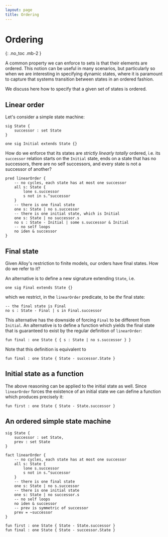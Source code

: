 ```yaml
---
layout: page
title: Ordering
---
```


# Ordering
{: .no_toc .mb-2 }

A common property we can enforce to sets is that their elements are
ordered. This notion can be useful in many scenarios, but particularly so when
we are interesting in specifying dynamic states, where it is paramount to
capture that systems transition between states in an ordered fashion.

We discuss here how to specify that a given set of states is ordered.

## Linear order

Let's consider a simple state machine:

```alloy
sig State {
    successor : set State
}

one sig Initial extends State {}
```

How do we enforce that its states are *strictly linearly totally* ordered, i.e. its `successor`
relation starts on the `Initial` state, ends on a state that has no successors,
there are no self successors, and every state is not a successor of another?

``` alloy
pred linearOrder {
    -- no cycles, each state has at most one successor
    all s: State {
        lone s.successor
        s not in s.^successor
    }
    -- there is one final state
    one s: State | no s.successor
    -- there is one initial state, which is Initial
    one s: State | no successor.s
    no s : State - Initial | some s.successor & Initial
    -- no self loops
    no iden & successor
}
```

## Final state

Given Alloy's restriction to finite models, our orders have final states. How do
we refer to it?

An alternative is to define a new signature extending `State`, i.e.

``` alloy
one sig Final extends State {}
```

which we restrict, in the `linearOrder` predicate, to be *the* final state:

``` alloy
-- the final state is Final
no s : State - Final | s in Final.successor
```

This alternative has the downside of forcing `Final` to be different from
`Initial`. An alternative is to define a function which yields the final state
that is guaranteed to exist by the regular definition of `linearOrder`:

``` alloy
fun final : one State { { s : State | no s.successor } }
```

Note that this definition is equivalent to

``` alloy
fun final : one State { State - successor.State }
```

## Initial state as a function

The above reasoning can be applied to the initial state as well. Since
`linearOrder` forces the existence of an initial state we can define a function
which produces precisely it:

``` alloy
fun first : one State { State - State.successor }
```

## An ordered simple state machine

``` alloy
sig State {
    successor : set State,
    prev : set State
}

fact linearOrder {
    -- no cycles, each state has at most one successor
    all s: State {
        lone s.successor
        s not in s.^successor
    }
    -- there is one final state
    one s: State | no s.successor
    -- there is one initial state
    one s: State | no successor.s
    -- no self loops
    no iden & successor
    -- prev is symmetric of successor
    prev = ~successor
}

fun first : one State { State - State.successor }
fun final : one State { State - successor.State }

```
